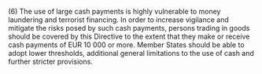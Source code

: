 (6) The use of large cash payments is highly vulnerable to money laundering and terrorist financing. In order to increase vigilance and mitigate the risks posed by such cash payments, persons trading in goods should be covered by this Directive to the extent that they make or receive cash payments of EUR 10 000 or more. Member States should be able to adopt lower thresholds, additional general limitations to the use of cash and further stricter provisions.